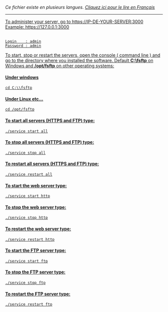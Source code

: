<i>Ce fichier existe en plusieurs langues. <a href="AIDE.md"><u>Cliquez ici pour le lire en Français</i></a></i>

<hr>

To administer your server, go to https://IP-DE-YOUR-SERVER:3000<br>
Example: https://127.0.0.1:3000<br><br>
```
Login    : admin
Password : admin
```

To start, stop or restart the servers, open the console ( command line ) and go to the directory where you installed the software. Default <b>C:\\fsftp</b> on Windows and <b>/opt/fsftp</b> on other operating systems:<br>

#### Under windows
```
cd C:\\fsftp
```

#### Under Linux etc...
```
cd /opt/fsftp
```

#### To start all servers (HTTPS and FTP) type:
```
./service start all
```

#### To stop all servers (HTTPS and FTP) type:
```
./service stop all
```

#### To restart all servers (HTTPS and FTP) type:
```
./service restart all
```

#### To start the web server type:
```
./service start http
```

#### To stop the web server type:
```
./service stop http
```

#### To restart the web server type:
```
./service restart http
```

#### To start the FTP server type:
```
./service start ftp
```

#### To stop the FTP server type:
```
./service stop ftp
```

#### To restart the FTP server type:
```
./service restart ftp
```
